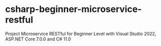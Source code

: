 # csharp-beginner-microservice-restful
Project Microservice RESTful for Beginner Level with Visual Studio 2022, ASP.NET Core 7.0.0 and C# 11.0
